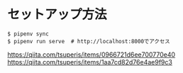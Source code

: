 # セットアップ方法

```
$ pipenv sync
$ pipenv run serve  # http://localhost:8000でアクセス
```

https://qiita.com/tsuperis/items/0966721d6ee700770e40
https://qiita.com/tsuperis/items/1aa7cd82d76e4ae9f9c3
